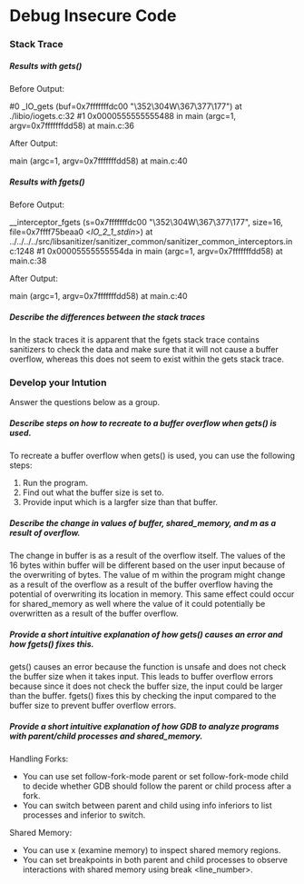 # Debug Insecure Code

### Stack Trace

##### Results with gets()

Before Output:

#0  _IO_gets (buf=0x7fffffffdc00 "\352\304W\367\377\177") at ./libio/iogets.c:32
#1  0x0000555555555488 in main (argc=1, argv=0x7fffffffdd58) at main.c:36

After Output:

main (argc=1, argv=0x7fffffffdd58) at main.c:40

##### Results with fgets()

Before Output:

__interceptor_fgets (s=0x7fffffffdc00 "\352\304W\367\377\177", size=16, 
    file=0x7ffff75beaa0 <_IO_2_1_stdin_>)
    at ../../../../src/libsanitizer/sanitizer_common/sanitizer_common_interceptors.inc:1248
#1  0x00005555555554da in main (argc=1, argv=0x7fffffffdd58) at main.c:38

After Output:

main (argc=1, argv=0x7fffffffdd58) at main.c:40

##### Describe the differences between the stack traces

In the stack traces it is apparent that the fgets stack trace contains sanitizers to check the data and make sure that it will not cause a buffer overflow, whereas this does not seem to exist within the gets stack trace. 

### Develop your Intution

Answer the questions below as a group.

##### Describe steps on how to recreate to a buffer overflow when gets() is used.

To recreate a buffer overflow when gets() is used, you can use the following steps:

1. Run the program.
2. Find out what the buffer size is set to.
3. Provide input which is a largfer size than that buffer.

##### Describe the change in values of buffer, shared_memory, and m as a result of overflow.

The change in buffer is as a result of the overflow itself. The values of the 16 bytes within buffer will be different based on the user input because of the overwriting of bytes. The value of m within the program might change as a result of the overflow as a result of the buffer overflow having the potential of overwriting its location in memory. This same effect could occur for shared_memory as well where the value of it could potentially be overwritten as a result of the buffer overflow.

##### Provide a short intuitive explanation of how gets() causes an error and how fgets() fixes this. 

gets() causes an error because the function is unsafe and does not check the buffer size when it takes input. This leads to buffer overflow errors because since it does not check the buffer size, the input could be larger than the buffer. fgets() fixes this by checking the input compared to the buffer size to prevent buffer overflow errors.

##### Provide a short intuitive explanation of how GDB to analyze programs with parent/child processes and shared_memory.

Handling Forks:
- You can use set follow-fork-mode parent or set follow-fork-mode child to decide whether GDB should follow the parent or child process after a fork.
- You can switch between parent and child using info inferiors to list processes and inferior <id> to switch.

Shared Memory:
- You can use x (examine memory) to inspect shared memory regions.
- You can set breakpoints in both parent and child processes to observe interactions with shared memory using break <line_number>.